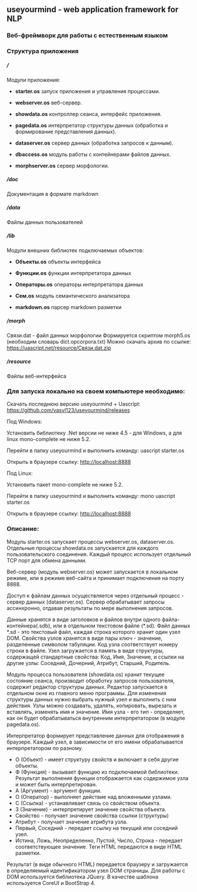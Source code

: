 ## **useyourmind** - web application framework for NLP
### Веб-фреймворк для работы с естественным языком

### Структура приложения

##### **/**
Модули приложения:

- **starter.os** запуск приложения и управления процессами.

- **webserver.os** веб-сервер.

- **showdata.os** контроллер сеанса, интерфейс приложения.

- **pagedata.os** интерпретатор структуры данных (обработка и формирование представления данных).

- **dataserver.os** сервер данных (обработка запросов к данным).

- **dbaccess.os** модуль работы с контейнерами файлов данных.

- **morphserver.os** сервер морфологии.

##### **/doc**
Документация в формате markdown

##### **/data**
Файлы данных пользователей

##### **/lib**
Модули внешних библиотек подключаемых объектов:

- **Объекты.os** объекты интерфейса

- **Функции.os** функции интерпретатора данных

- **Операторы.os** операторы интерпретатора данных

- **Сем.os** модуль семантического анализатора

- **markdown.os** парсер markdown разметки

##### **/morph**
Связи.dat - файл данных морфологии
Формируется скриптом morph5.os (необходим словарь dict.opcorpora.txt)
Можно скачать архив по ссылке: <https://uascript.net/resource/Связи.dat.zip>

##### **/resource**
Файлы веб-интерфейса

### Для запуска локально на своем компьютере необходимо:

Скачать последнюю версию useyourmind + Uascript: <https://github.com/vasvl123/useyourmind/releases>

Под Windows:

Установить библиотеку .Net версии не ниже 4.5 - для Windows, а для linux mono-complete не ниже 5.2.

Перейти в папку useyourmind и выполнить команду: uascript starter.os

Открыть в браузере ссылку: <http://localhost:8888>

Под Linux:

Установить пакет mono-complete не ниже 5.2.

Перейти в папку useyourmind и выполнить команду: mono uascript starter.os

Открыть в браузере ссылку: <http://localhost:8888>

### Описание:

Модуль starter.os запускает процессы webserver.os, dataserver.os. Отдельные процессы showdata.os запускается для каждого пользовательского соединения. Каждый процесс использует отдельный TCP порт для обмена данными.

Веб-сервер (модуль webserver.os) может запускается в локальном режиме, или в режиме веб-сайта и принимает подключения на порту 8888.

Доступ к файлам данных осуществляется через отдельный процесс - сервер данных (dataserver.os). Сервер обрабатывает запросы ассинхронно, отдавая результаты по мере выполнения запросов.

Данные хранятся в виде заголовков и файлов внутри одного файла-контейнера(.sdb), или в отдельном текстовом файле (*.sd). Файл данных *.sd - это текстовый файл, каждая строка которого хранит один узел DOM. Свойства узлов хранятся в виде пары ключ - значение, разделенные символом табуляции. Код узла соответствует номеру строки в файле. Узел загружается в память в виде структуры, содержащей стандартные свойства: Код, Имя, Значение, и ссылки на другие узлы: Соседний, Дочерний, Атрибут, Старший, Родитель.

Модуль процесса пользователя (showdata.os) хранит текущее состояние сеанса, производит обработку запросов пользователя, содержит редактор структуры данных. Редактор запускается в отдельном окне из главного меню программы. Для изменения структуры данных нужно выбрать нужный узел и выполнить с ним действия. Узлы можно создавать, удалять, копировать, вырезать и вставлять, изменять имя и значение. Имя узла - его тип - определяет, как он будет обрабатываться внутренним интерпретатором (в модуле pagedata.os).

Интерпретатор формирует представление данных для отображения в браузере. Каждый узел, в зависимости от его имени обрабатывается интерпретатором по разному.
- О (Объект) - имеет структуру свойств и включает в себя другие объекты.
- Ф (Функция) - вызывает функцию из подключаемой библиотеки. Результат выполнения функции отображается как содержимое узла и может быть интерпретирован.
- А (Аргумент) - аргумент функции.  
- О (Оператор) - выполняет действие над вложенными узлами.
- С (Ссылка) - устанавливает связь со свойством объекта.
- З (Значение) - интерпретирует значение свойства объекта.
- Свойство - получает значение свойства ссылки (структуры)
- Атрибут - получает значение атрибута узла.
- Первый, Соседний - передает ссылку на текущий или соседний узел.
- Истина, Ложь, Неопределенно, Пустой, Число, Строка - передает соответствующее значение.
Теги HTML передаются в виде HTML разметки.

Результат (в виде обычного HTML) передается браузеру и загружается в определяемый идентификатором узел DOM страницы. Для работы с DOM используется библиотека JQuery. В качестве шаблона используется CoreUI и BootStrap 4.
